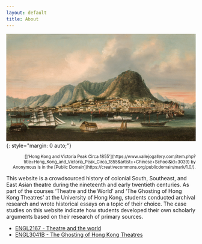 ```yaml
---
layout: default
title: About
---
```


![](/assets/hk1855.jpg){: style="margin: 0 auto;"}
<div style="text-align: right; font-size: 80%;" markdown="1">
[]'Hong Kong and Victoria Peak Circa 1855'](https://www.vallejogallery.com/item.php?title=Hong_Kong_and_Victoria_Peak_Circa_1855&artist=+Chinese+School&id=3039) by Anonymous is in the [Public Domain](https://creativecommons.org/publicdomain/mark/1.0/). 
</div>

This website is a crowdsourced history of colonial South, Southeast, and East Asian theatre during the nineteenth and early twentieth centuries. As part of the courses ‘Theatre and the World’ and ‘The Ghosting of Hong Kong Theatres’ at the University of Hong Kong, students conducted archival research and wrote historical essays on a topic of their choice. The case studies on this website indicate how  students developed their own scholarly arguments based on their research of primary sources.

- [ENGL2167 - Theatre and the world][1]
- [ENGL3041B - The Ghosting of Hong Kong Theatres][2]

[1]: https://english.hku.hk/course/ENGL2167/Theatre_and_the_world
[2]: https://english.hku.hk/course/ENGL3041B/Senior_colloquium_in_English_studies_(capstone_experience)_Sub-group_B:_The_Ghosting_of_Hong_Kong_Theatres
